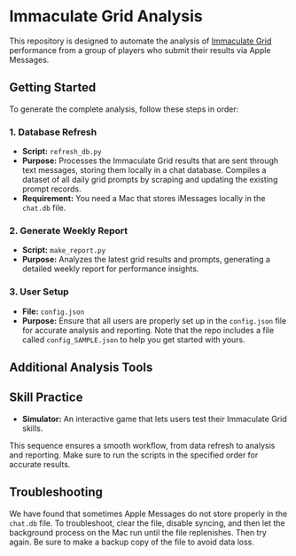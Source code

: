 # Immaculate Grid Analysis
This repository is designed to automate the analysis of [Immaculate Grid](https://www.immaculategrid.com/) performance from a group of players who submit their results via Apple Messages.

## Getting Started
To generate the complete analysis, follow these steps in order:

### 1. Database Refresh
- **Script:** `refresh_db.py`
- **Purpose:** Processes the Immaculate Grid results that are sent through text messages, storing them locally in a chat database. Compiles a dataset of all daily grid prompts by scraping and updating the existing prompt records.
- **Requirement:** You need a Mac that stores iMessages locally in the `chat.db` file.

### 2. Generate Weekly Report
- **Script:** `make_report.py`
- **Purpose:** Analyzes the latest grid results and prompts, generating a detailed weekly report for performance insights.

### 3. User Setup
- **File:** `config.json`
- **Purpose:** Ensure that all users are properly set up in the `config.json` file for accurate analysis and reporting. Note that the repo includes a file called `config_SAMPLE.json` to help you get started with yours.

## Additional Analysis Tools
## Skill Practice
- **Simulator:** An interactive game that lets users test their Immaculate Grid skills.

This sequence ensures a smooth workflow, from data refresh to analysis and reporting. Make sure to run the scripts in the specified order for accurate results.

## Troubleshooting
We have found that sometimes Apple Messages do not store properly in the `chat.db` file. To troubleshoot, clear the file, disable syncing, and then let the background process on the Mac run until the file replenishes. Then try again. Be sure to make a backup copy of the file to avoid data loss.


